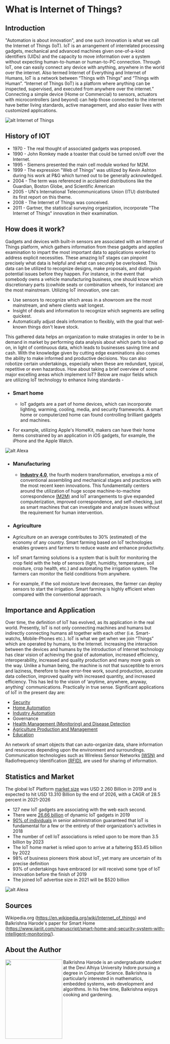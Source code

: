 
# What is Internet of Things?



## Introduction

"Automation is about innovation", and one such innovation is what we call the Internet of Things (IoT). IoT is an arrangement of interrelated processing gadgets, mechanical and advanced machines given one-of-a-kind identifiers (UIDs) and the capacity to move information over a system without expecting human-to-human or human-to-PC connection.
Through IoT, one can easily connect any device with anything, anywhere in the world over the internet. Also termed Internet of Everything and Internet of Humans, IoT is a network between “Things with Things” and “Things with Human”. “Internet of Things (IoT) is a platform where anything can be inspected, supervised, and executed from anywhere over the internet.”
Connecting a simple device (Home or Commercial) to sensors, actuators with microcontrollers (and beyond) can help those connected to the internet have better living standards, active management, and also easier lives with customized applications.




 ![alt Internet of Things](https://images.unsplash.com/photo-1558346490-a72e53ae2d4f?crop=entropy&cs=tinysrgb&fit=crop&fm=jpg&h=300&ixid=eyJhcHBfaWQiOjF9&ixlib=rb-1.2.1&q=80&w=500)


## History of IOT 

-	1970 - The real thought of associated gadgets was proposed.
-	1990 - John Romkey made a toaster that could be turned on/off over the Internet.
-	1995 - Siemens presented the main cell module worked for M2M.
-	1999 - The expression "Web of Things" was utilized by Kevin Ashton during his work at P&G which turned out to be generally acknowledged.
-	2004 - The term was referenced in acclaimed distributions like the Guardian, Boston Globe, and Scientific American
-	2005 - UN's International Telecommunications Union (ITU) distributed its first report on this theme.
-	2008 - The Internet of Things was conceived.
-	2011 - Gartner, the statistical surveying organization, incorporate "The Internet of Things" innovation in their examination.




## How does it work?

Gadgets and devices with built-in sensors are associated with an Internet of Things platform, which gathers information from these gadgets and applies examination to impart the most important data to applications worked to address explicit necessities.
These amazing IoT stages can pinpoint precisely what data is helpful and what can securely be overlooked. This data can be utilized to recognize designs, make proposals, and distinguish potential issues before they happen.
For instance, in the event that somebody owns a vehicle manufacturing business, one should know which discretionary parts (cowhide seats or combination wheels, for instance) are the most mainstream. Utilizing IoT innovation, one can:

- Use sensors to recognize which areas in a showroom are the most mainstream, and where clients wait longest.
- Insight of deals and information to recognize which segments are selling quickest.
- Automatically adjust deals information to flexibly, with the goal that well-known things don't leave stock.


This gathered data helps an organization to make stratagies in order to be in demand in market by performing data analysis about which parts to load up on, in light of continuous data, which leads to businesses saving time and cash.
With the knowledge given by cutting edge examinations also comes the ability to make informed and productive decisions. You can also robotize certain undertakings, especially when these are redundant, typical, repetitive or even hazardous.
How about taking a brief overview of some major excelling areas which implement IoT? Below are major fields which are utilizing IoT technology to enhance living standards - 


- ### **Smart home**

   - IoT gadgets are a part of home devices, which can incorporate lighting, warming, cooling, media, and security frameworks.  A smart home or computerized home can found controlling brilliant gadgets and machines.
 - For example, utilizing Apple's HomeKit, makers can have their home items constrained by an application in iOS gadgets, for example, the iPhone and the Apple Watch.




 ![alt Alexa](https://images.unsplash.com/photo-1512446733611-9099a758e5e5?crop=entropy&cs=tinysrgb&fit=crop&fm=jpg&h=300&ixid=eyJhcHBfaWQiOjF9&ixlib=rb-1.2.1&q=80&w=500)


- ### **Manufacturing** 

    - **[Industry 4.0](https://en.wikipedia.org/wiki/Industry_4.0)**, the fourth modern transformation, envelops a mix of conventional assembling and mechanical stages and practices with the most recent keen innovations. This fundamentally centers around the utilization of huge scope machine-to-machine correspondence [(M2M)](https://en.wikipedia.org/wiki/Machine_to_machine) and IoT arrangements to give expanded computerization, improved correspondence, and self-checking, just as smart machines that can investigate and analyze issues without the requirement for human intervention.
    
- ### **Agriculture**
 - Agriculture on an average contributes to 30% (estimated) of the economy of any country. Smart farming based on IoT technologies enables growers and farmers to reduce waste and enhance productivity.
 - IoT smart farming solutions is a system that is built for monitoring the crop field with the help of sensors (light, humidity, temperature, soil moisture, crop health, etc.) and automating the irrigation system. The farmers can monitor the field conditions from anywhere. 
 - For example, if the soil moisture level decreases, the farmer can deploy sensors to start the irrigation. Smart farming is highly efficient when compared with the conventional approach.



## Importance and Application

Over time, the definition of IoT has evolved, as its application in the real world. Presently, IoT is not only connecting machines and humans but indirectly connecting humans all together with each other (i.e. Smart-watchs, Mobile-Phones etc.). IoT is what we get when we join “Things” which are operated by humans, to the Internet. 
    Increasing the interaction between the devices and humans by the introduction of Internet technology has clear vision of achieving the goal of automation, increased efficiency, interoperability, increased and quality production and many more goals on the way. Unlike a human being, the machine is not that susceptible to errors and laziness, therefore to have error-free work, sound production, accurate data collection, improved quality with increased quantity, and increased efficiency.
This has led to the vision of ‘anytime, anywhere, anyway, anything' communications. Practically in true sense. Significant applications of IoT in the present day are:
-  [Security](https://www.securityandsafetythings.com/insights/iot-reshaping-future-surveillance)
-	[Home Automation](https://www.iot-now.com/2020/06/10/98753-iot-home-automation-future-holds/#:~:text=IoT%20home%20automation%20%E2%80%93%20Smart%20homes%20and%20Internet%20of%20Things&text=The%20data%20is%20then%20used,activated%20whenever%20certain%20situations%20arise.)
-	[Industry Automation](https://www.wired.com/wiredinsider/2018/07/industrial-iot-how-connected-things-are-changing-manufacturing/)
-	Governance
-	[Health Management (Monitoring) and Disease Detection](https://www.wipro.com/en-IN/business-process/what-can-iot-do-for-healthcare-/#:~:text=IoT%20enables%20healthcare%20professionals%20to,connect%20with%20the%20patients%20proactively.&text=IoT%20devices%20tagged%20with%20sensors,pumps%20and%20other%20monitoring%20equipment.)
-	[Agriculture Production and Management](https://www.iotsworldcongress.com/iot-transforming-the-future-of-agriculture/#:~:text=IoT%20smart%20farming%20solutions%20is,the%20field%20conditions%20from%20anywhere.)
-	[Education](https://www.futurereadyedu.com/what-is-education-4-0-how-you-can-adapt-this-in-the-learning-environment/)

An network of smart objects that can auto-organize data, share information and resources depending upon the environment and surroundings. Communication technologies such as Wireless Sensor Networks [(WSN)](https://en.wikipedia.org/wiki/Wireless_sensor_network) and Radiofrequency Identification [(RFID)](https://en.wikipedia.org/wiki/Radio-frequency_identification), are used for sharing of information.



## Statistics and Market

The global IoT Platform [market size](https://www.prnewswire.com/news-releases/iot-platform-market-size-to-reach-usd-13-310-billion-by-2026---valuates-reports-301059317.html#:~:text=The%20global%20IoT%20Platform%20market,28.5%20percent%20in%202021%2D2026.) was USD 2.260 Billion in 2019 and is expected to hit USD 13.310 Billion by the end of 2026, with a CAGR of 28.5 percent in 2021-2026
-	127 new IoT gadgets are associating with the web each second.
-	There were [26.66 billion](https://dataprot.net/statistics/iot-statistics/#:~:text=As%20of%202019%2C%20more%20than,surpass%2030.73%20billion%20in%202020.) of dynamic IoT gadgets in 2019
-	[90% of individuals](https://leftronic.com/internet-of-things-statistics/#:~:text=There%20were%2026.66%20billion%20of,than%203.5%20billion%20by%202023.) in senior administration guaranteed that IoT is fundamental for a few or the entirety of their organization's activities in 2018
-	The number of cell IoT associations is relied upon to be more than 3.5 billion by 2023
-	The IoT home market is relied upon to arrive at a faltering $53.45 billion by 2022
-	98% of business pioneers think about IoT, yet many are uncertain of its precise definition
-	93% of undertakings have embraced (or will receive) some type of IoT innovation before the finish of 2019
-	The joined IoT advertise size in 2021 will be $520 billion



 ![alt Alexa](https://images.unsplash.com/photo-1512446733611-9099a758e5e5?crop=entropy&cs=tinysrgb&fit=crop&fm=jpg&h=300&ixid=eyJhcHBfaWQiOjF9&ixlib=rb-1.2.1&q=80&w=500)

## Sources
Wikipedia.org (https://en.wikipedia.org/wiki/Internet_of_things) and Balkrishna Harode's paper for Smart Home (https://www.ijariit.com/manuscript/smart-home-and-security-system-with-intelligent-monitoring/).


## About the Author

<img align="left" width="180" height="250" src="https://lh3.googleusercontent.com/-hUvr_GhA0AP25e1G01i-eRrlhLNmB4IcyHJDfoXbs2rpdy8cRBTzxLwSpUAWpcgutl7he3vCiusNfr9uRXCkDpin7ReU43aVyI2WWVZOOuaWQ4c_LvBwQ6B5psRRVob2Gpma39bd_a2iD3c09dgfmWLAHLdou0ADV8EPzpI0-6FXWeGO0GOyU4SkPWXsJTvTshjkGqS_vwjAcdCqPOAyvFQc8chbyHxGWgpZLWn4yUtHuZyWjAJv14ifD3hWrRaV0m6zYbugip-6QD-v_5QDQ2auz6NciU508b-ypCUPsRZFtjdRWTz6K4Ib1cmW-yj3VGsYwPYT9Heg_ws1LyHm6x-nkoUeUKSpl7GxEc-asEQrkaWkuDDCWs7Vbie04BU3AdJEnwMBoJWR6NBe0JU9AZBSRL-j_lawpGHXmgNMZDiMS96Whhrv1oPWBEifPwO5vr0oso1qh05S0QJv729lcde_g6agwOW9k-_RG7rqqBE3otKoQdzqwwXnnJao89roMGSnIjjK8HFmfeKjpEnPAqt6OoqaYZDXqTFrfZRT2SUrPDat11FaijEVEzMz_g-Rsg6iDc7wV48mc6PCQ0WAUaUSKyUXfT7ZPvpKvFGW198wCzxbn539n1nE7b866OSWrLL-DsZJArLbPST0QC_QhhZwIdQdDZX3hK21ishkaFi_Sls5fTYP-0awP8N1Q=w708-h943-no?authuser=0">

Balkrishna Harode is an undergraduate student at the Devi Alhiya University Indore pursuing a degree in Computer Science. Balkrishna is particularly interested in mathematics, embedded systems, web development and algorithms. In his free time, Balkrishna enjoys cooking and gardening.

